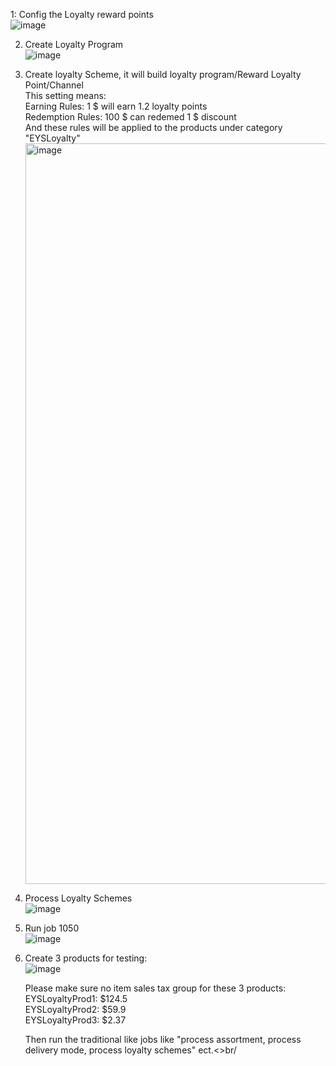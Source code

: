 1:  Config the Loyalty reward points<br/>
![image](https://github.com/user-attachments/assets/901bfad8-877d-4319-9b6e-9426ea81daf1)<br/>

2. Create Loyalty Program<br/>
![image](https://github.com/user-attachments/assets/2b1142a6-8983-4558-9d78-251fc9689ac1) <br/>

3. Create loyalty Scheme, it will build loyalty program/Reward Loyalty Point/Channel <br/>
   This setting means:<br/>
   Earning Rules:  1 $ will earn 1.2 loyalty points<br/>
   Redemption Rules:  100 $ can redemed 1 $ discount <br/>
   And these rules will be applied to the products under category "EYSLoyalty"
   <img width="1185" alt="image" src="https://github.com/user-attachments/assets/8946e26f-1b24-4cde-870b-b7712e2cbf2d"><br/>
   
5. Process Loyalty Schemes<br/>
   ![image](https://github.com/user-attachments/assets/0eeb93ac-795f-421b-9fcf-75240d358a20)<br/>

6.  Run job 1050<br/>
   ![image](https://github.com/user-attachments/assets/38c75ea0-3dad-4750-8fb0-e98d00bdb603)<br/>

7. Create 3 products for testing:<br/>
   ![image](https://github.com/user-attachments/assets/9bc2dd2a-a3f6-466f-981b-f4727b0db228)<br/>

   Please make sure no item sales tax group for these 3 products:<br/>
   EYSLoyaltyProd1:   $124.5<br/>
   EYSLoyaltyProd2:   $59.9<br/>
   EYSLoyaltyProd3:   $2.37<br/>

   Then run the traditional like jobs like "process assortment, process delivery mode,  process loyalty schemes" ect.<>br/






